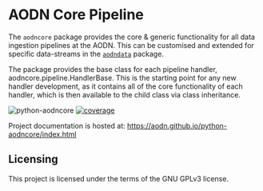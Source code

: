 # AODN Core Pipeline

The `aodncore` package provides the core & generic functionality for all data ingestion pipelines at the AODN. This can be customised and extended for specific data-streams in the [`aodndata`](https://github.com/aodn/python-aodndata) package.

The package provides the base class for each pipeline handler, aodncore.pipeline.HandlerBase. This is the starting point for any new handler development, as it contains all of the core functionality of each handler, which is then available to the child class via class inheritance.

![python-aodncore](https://github.com/aodn/python-aodncore/workflows/python-aodncore/badge.svg)
[![coverage](https://codecov.io/gh/aodn/python-aodncore/branch/master/graph/badge.svg)](https://codecov.io/gh/aodn/python-aodncore)

Project documentation is hosted at: https://aodn.github.io/python-aodncore/index.html
## Licensing
This project is licensed under the terms of the GNU GPLv3 license.